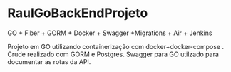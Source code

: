 # RaulGoBackEndProjeto
GO + Fiber + GORM + Docker + Swagger +Migrations + Air + Jenkins 


Projeto em GO utilizando containerização com docker+docker-compose . Crude realizado com GORM e Postgres. Swagger para GO utilzado para documentar as rotas da API.
